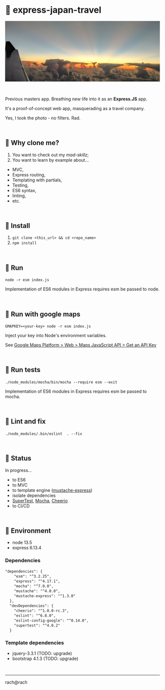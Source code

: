 # 👘  express-japan-travel

![The sky comming in to Japan](public/images/air.jpg)

<br>

Previous masters app. Breathing new life into it as an **Express.JS** app. 

It's a proof-of-concept web app, masquerading as a travel company.

Yes, I took the photo - no filters. Rad.

<br>

## 👘  Why clone me?

1. You want to check out my *mad-skillz*;
1. You want to learn by example about...
* MVC,
* Express routing,
* Templating with partials,
* Testing,
* ES6 syntax,
* linting,
* etc.

<br>

## 👘  Install

1. `git clone <this_url> && cd <repo_name>`
1. `npm install`

<br>

## 👘  Run

`node -r esm index.js`

Implementation of ES6 modules in Express requires esm be passed to node.

<br>

## 👘  Run with google maps

`GMAPKEY=<your-key> node -r esm index.js`

Inject your key into Node's environment variables.

See [Google Maps Platform > Web > Maps JavaScript API > Get an API Key](https://developers.google.com/maps/documentation/javascript/get-api-key)

<br>

## 👘  Run tests

`./node_modules/mocha/bin/mocha --require esm --exit`

Implementation of ES6 modules in Express requires esm be passed to mocha.

<br>

## 👘  Lint and fix

`./node_modules/.bin/eslint  . --fix`

<br>

## 👘  Status

In progress...

* to ES6
* to MVC
* to template engine ([mustache-express](https://github.com/bryanburgers/node-mustache-express#readme))
* isolate dependencies
* [SuperTest](https://github.com/visionmedia/supertest#readme),  [Mocha](https://mochajs.org/), [Cheerio](https://github.com/cheeriojs/cheerio)
* to CI/CD

<br>

## 👘  Environment

* node 13.5
* express 6.13.4

### Dependencies

````
"dependencies": {
    "esm": "^3.2.25",
    "express": "^4.17.1",
    "mocha": "^7.0.0",
    "mustache": "^4.0.0",
    "mustache-express": "^1.3.0"
  },
  "devDependencies": {
    "cheerio": "^1.0.0-rc.3",
    "eslint": "^6.8.0",
    "eslint-config-google": "^0.14.0",
    "supertest": "^4.0.2"
  }
  ````

### Template dependencies
* jquery-3.3.1 (TODO: upgrade)
* bootstrap 4.1.3 (TODO: upgrade)

<br>

<hr>

rach@rach